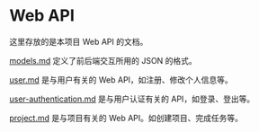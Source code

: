 # Web API
这里存放的是本项目 Web API 的文档。

[models.md](./models.md) 定义了前后端交互所用的 JSON 的格式。

[user.md](./user.md) 是与用户有关的 Web API，如注册、修改个人信息等。

[user-authentication.md](./user-authentication.md) 是与用户认证有关的 API，如登录、登出等。

[project.md](./project.md) 是与项目有关的 Web API。如创建项目、完成任务等。
